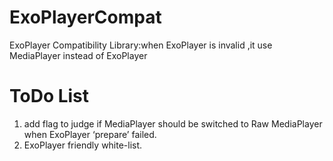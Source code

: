ExoPlayerCompat
===============

ExoPlayer Compatibility Library:when ExoPlayer is invalid ,it use MediaPlayer instead of ExoPlayer

ToDo List
=========
1. add flag to judge if MediaPlayer should be switched to Raw MediaPlayer when  ExoPlayer ‘prepare’ failed. 
2. ExoPlayer friendly white-list.